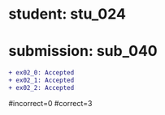 # student: stu_024
# submission: sub_040

```diff
+ ex02_0: Accepted
+ ex02_1: Accepted
+ ex02_2: Accepted
```
#incorrect=0
#correct=3
